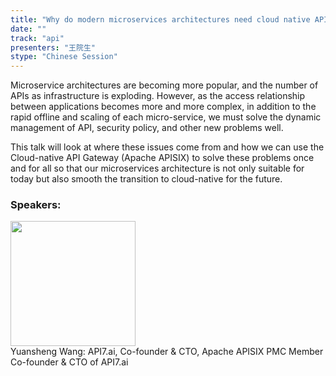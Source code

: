 ```yaml
---
title: "Why do modern microservices architectures need cloud native API gateways"
date: "" 
track: "api"
presenters: "王院生"
stype: "Chinese Session"
---
```

Microservice architectures are becoming more popular, and the number of APIs as infrastructure is exploding. However, as the access relationship between applications becomes more and more complex, in addition to the rapid offline and scaling of each micro-service, we must solve the dynamic management of API, security policy, and other new problems well.

This talk will look at where these issues come from and how we can use the Cloud-native API Gateway (Apache APISIX) to solve these problems once and for all so that our microservices architecture is not only suitable for today but also smooth the transition to cloud-native for the future.
 ### Speakers: 
 <img src="images/speaker/1084.png" width="200" /><br>Yuansheng Wang: API7.ai, Co-founder & CTO, Apache APISIX PMC Member
Co-founder & CTO of API7.ai

 